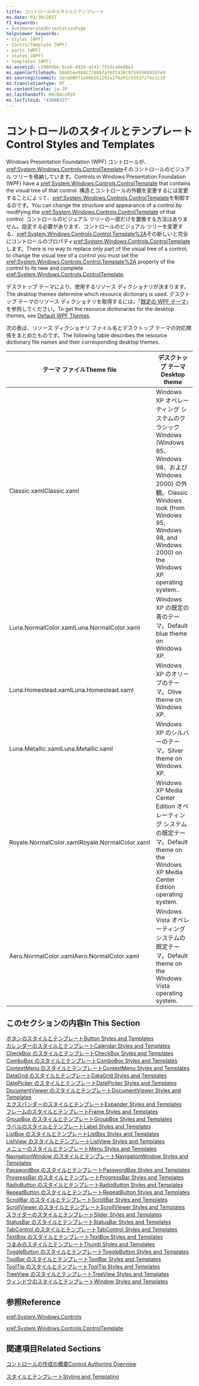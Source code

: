 ```yaml
---
title: コントロールのスタイルとテンプレート
ms.date: 03/30/2017
f1_keywords:
- AutoGeneratedOrientationPage
helpviewer_keywords:
- styles [WPF]
- ControlTemplate [WPF]
- parts [WPF]
- states [WPF]
- templates [WPF]
ms.assetid: c19049bb-5ceb-492d-afd2-751dca0ed8e3
ms.openlocfilehash: 58d65ee9842270b07a76ff438c975955689197e9
ms.sourcegitcommit: 2eceb05f1a5bb261291a1f6a91c5153727ac1c19
ms.translationtype: MT
ms.contentlocale: ja-JP
ms.lasthandoff: 09/04/2018
ms.locfileid: "43660327"
---
```

# <a name="control-styles-and-templates"></a><span data-ttu-id="24da5-102">コントロールのスタイルとテンプレート</span><span class="sxs-lookup"><span data-stu-id="24da5-102">Control Styles and Templates</span></span>
<span data-ttu-id="24da5-103">Windows Presentation Foundation (WPF) コントロールが、<xref:System.Windows.Controls.ControlTemplate>そのコントロールのビジュアル ツリーを格納しています。</span><span class="sxs-lookup"><span data-stu-id="24da5-103">Controls in Windows Presentation Foundation (WPF) have a <xref:System.Windows.Controls.ControlTemplate> that contains the visual tree of that control.</span></span> <span data-ttu-id="24da5-104">構造とコントロールの外観を変更するには変更することによって、<xref:System.Windows.Controls.ControlTemplate>を制御するのです。</span><span class="sxs-lookup"><span data-stu-id="24da5-104">You can change the structure and appearance of a control by modifying the <xref:System.Windows.Controls.ControlTemplate> of that control.</span></span> <span data-ttu-id="24da5-105">コントロールのビジュアル ツリーの一部だけを置換する方法はありません。設定する必要があります、コントロールのビジュアル ツリーを変更する、<xref:System.Windows.Controls.Control.Template%2A>その新しいと完全にコントロールのプロパティ<xref:System.Windows.Controls.ControlTemplate>します。</span><span class="sxs-lookup"><span data-stu-id="24da5-105">There is no way to replace only part of the visual tree of a control; to change the visual tree of a control you must set the <xref:System.Windows.Controls.Control.Template%2A> property of the control to its new and complete <xref:System.Windows.Controls.ControlTemplate>.</span></span>  
  
 <span data-ttu-id="24da5-106">デスクトップ テーマにより、使用するリソース ディクショナリが決まります。</span><span class="sxs-lookup"><span data-stu-id="24da5-106">The desktop themes determine which resource dictionary is used.</span></span> <span data-ttu-id="24da5-107">デスクトップ テーマのリソース ディクショナリを取得するには、「[既定の WPF テーマ](https://go.microsoft.com/fwlink/?LinkID=158252)」を参照してください。</span><span class="sxs-lookup"><span data-stu-id="24da5-107">To get the resource dictionaries for the desktop themes, see [Default WPF Themes](https://go.microsoft.com/fwlink/?LinkID=158252).</span></span>  
  
 <span data-ttu-id="24da5-108">次の表は、リソース ディクショナリ ファイル名とデスクトップ テーマの対応関係をまとめたものです。</span><span class="sxs-lookup"><span data-stu-id="24da5-108">The following table describes the resource dictionary file names and their corresponding desktop themes.</span></span>  
  
|<span data-ttu-id="24da5-109">テーマ ファイル</span><span class="sxs-lookup"><span data-stu-id="24da5-109">Theme file</span></span>|<span data-ttu-id="24da5-110">デスクトップ テーマ</span><span class="sxs-lookup"><span data-stu-id="24da5-110">Desktop theme</span></span>|  
|----------------|-------------------|  
|<span data-ttu-id="24da5-111">Classic.xaml</span><span class="sxs-lookup"><span data-stu-id="24da5-111">Classic.xaml</span></span>|<span data-ttu-id="24da5-112">Windows XP オペレーティング システムのクラシック Windows (Windows 95、Windows 98、および Windows 2000) の外観。</span><span class="sxs-lookup"><span data-stu-id="24da5-112">Classic Windows look (from Windows 95, Windows 98, and Windows 2000) on the Windows XP operating system..</span></span>|  
|<span data-ttu-id="24da5-113">Luna.NormalColor.xaml</span><span class="sxs-lookup"><span data-stu-id="24da5-113">Luna.NormalColor.xaml</span></span>|<span data-ttu-id="24da5-114">Windows XP の既定の青のテーマ。</span><span class="sxs-lookup"><span data-stu-id="24da5-114">Default blue theme on Windows XP.</span></span>|  
|<span data-ttu-id="24da5-115">Luna.Homestead.xaml</span><span class="sxs-lookup"><span data-stu-id="24da5-115">Luna.Homestead.xaml</span></span>|<span data-ttu-id="24da5-116">Windows XP のオリーブのテーマ。</span><span class="sxs-lookup"><span data-stu-id="24da5-116">Olive theme on Windows XP.</span></span>|  
|<span data-ttu-id="24da5-117">Luna.Metallic.xaml</span><span class="sxs-lookup"><span data-stu-id="24da5-117">Luna.Metallic.xaml</span></span>|<span data-ttu-id="24da5-118">Windows XP のシルバーのテーマ。</span><span class="sxs-lookup"><span data-stu-id="24da5-118">Silver theme on Windows XP.</span></span>|  
|<span data-ttu-id="24da5-119">Royale.NormalColor.xaml</span><span class="sxs-lookup"><span data-stu-id="24da5-119">Royale.NormalColor.xaml</span></span>|<span data-ttu-id="24da5-120">Windows XP Media Center Edition オペレーティング システムの既定テーマ。</span><span class="sxs-lookup"><span data-stu-id="24da5-120">Default theme on the Windows XP Media Center Edition operating system.</span></span>|  
|<span data-ttu-id="24da5-121">Aero.NormalColor.xaml</span><span class="sxs-lookup"><span data-stu-id="24da5-121">Aero.NormalColor.xaml</span></span>|<span data-ttu-id="24da5-122">Windows Vista オペレーティング システムの既定テーマ。</span><span class="sxs-lookup"><span data-stu-id="24da5-122">Default theme on the Windows Vista operating system.</span></span>|  
  
## <a name="in-this-section"></a><span data-ttu-id="24da5-123">このセクションの内容</span><span class="sxs-lookup"><span data-stu-id="24da5-123">In This Section</span></span>  
 [<span data-ttu-id="24da5-124">ボタンのスタイルとテンプレート</span><span class="sxs-lookup"><span data-stu-id="24da5-124">Button Styles and Templates</span></span>](../../../../docs/framework/wpf/controls/button-styles-and-templates.md)  
 [<span data-ttu-id="24da5-125">カレンダーのスタイルとテンプレート</span><span class="sxs-lookup"><span data-stu-id="24da5-125">Calendar Styles and Templates</span></span>](../../../../docs/framework/wpf/controls/calendar-styles-and-templates.md)  
 [<span data-ttu-id="24da5-126">CheckBox のスタイルとテンプレート</span><span class="sxs-lookup"><span data-stu-id="24da5-126">CheckBox Styles and Templates</span></span>](../../../../docs/framework/wpf/controls/checkbox-styles-and-templates.md)  
 [<span data-ttu-id="24da5-127">ComboBox のスタイルとテンプレート</span><span class="sxs-lookup"><span data-stu-id="24da5-127">ComboBox Styles and Templates</span></span>](../../../../docs/framework/wpf/controls/combobox-styles-and-templates.md)  
 [<span data-ttu-id="24da5-128">ContextMenu のスタイルとテンプレート</span><span class="sxs-lookup"><span data-stu-id="24da5-128">ContextMenu Styles and Templates</span></span>](../../../../docs/framework/wpf/controls/contextmenu-styles-and-templates.md)  
 [<span data-ttu-id="24da5-129">DataGrid のスタイルとテンプレート</span><span class="sxs-lookup"><span data-stu-id="24da5-129">DataGrid Styles and Templates</span></span>](../../../../docs/framework/wpf/controls/datagrid-styles-and-templates.md)  
 [<span data-ttu-id="24da5-130">DatePicker のスタイルとテンプレート</span><span class="sxs-lookup"><span data-stu-id="24da5-130">DatePicker Styles and Templates</span></span>](../../../../docs/framework/wpf/controls/datepicker-styles-and-templates.md)  
 [<span data-ttu-id="24da5-131">DocumentViewer のスタイルとテンプレート</span><span class="sxs-lookup"><span data-stu-id="24da5-131">DocumentViewer Styles and Templates</span></span>](../../../../docs/framework/wpf/controls/documentviewer-styles-and-templates.md)  
 [<span data-ttu-id="24da5-132">エクスパンダーのスタイルとテンプレート</span><span class="sxs-lookup"><span data-stu-id="24da5-132">Expander Styles and Templates</span></span>](../../../../docs/framework/wpf/controls/expander-styles-and-templates.md)  
 [<span data-ttu-id="24da5-133">フレームのスタイルとテンプレート</span><span class="sxs-lookup"><span data-stu-id="24da5-133">Frame Styles and Templates</span></span>](../../../../docs/framework/wpf/controls/frame-styles-and-templates.md)  
 [<span data-ttu-id="24da5-134">GroupBox のスタイルとテンプレート</span><span class="sxs-lookup"><span data-stu-id="24da5-134">GroupBox Styles and Templates</span></span>](../../../../docs/framework/wpf/controls/groupbox-styles-and-templates.md)  
 [<span data-ttu-id="24da5-135">ラベルのスタイルとテンプレート</span><span class="sxs-lookup"><span data-stu-id="24da5-135">Label Styles and Templates</span></span>](../../../../docs/framework/wpf/controls/label-styles-and-templates.md)  
 [<span data-ttu-id="24da5-136">ListBox のスタイルとテンプレート</span><span class="sxs-lookup"><span data-stu-id="24da5-136">ListBox Styles and Templates</span></span>](../../../../docs/framework/wpf/controls/listbox-styles-and-templates.md)  
 [<span data-ttu-id="24da5-137">ListView のスタイルとテンプレート</span><span class="sxs-lookup"><span data-stu-id="24da5-137">ListView Styles and Templates</span></span>](../../../../docs/framework/wpf/controls/listview-styles-and-templates.md)  
 [<span data-ttu-id="24da5-138">メニューのスタイルとテンプレート</span><span class="sxs-lookup"><span data-stu-id="24da5-138">Menu Styles and Templates</span></span>](../../../../docs/framework/wpf/controls/menu-styles-and-templates.md)  
 [<span data-ttu-id="24da5-139">NavigationWindow のスタイルとテンプレート</span><span class="sxs-lookup"><span data-stu-id="24da5-139">NavigationWindow Styles and Templates</span></span>](../../../../docs/framework/wpf/controls/navigationwindow-styles-and-templates.md)  
 [<span data-ttu-id="24da5-140">PasswordBox のスタイルとテンプレート</span><span class="sxs-lookup"><span data-stu-id="24da5-140">PasswordBox Styles and Templates</span></span>](../../../../docs/framework/wpf/controls/passwordbox-syles-and-templates.md)  
 [<span data-ttu-id="24da5-141">ProgressBar のスタイルとテンプレート</span><span class="sxs-lookup"><span data-stu-id="24da5-141">ProgressBar Styles and Templates</span></span>](../../../../docs/framework/wpf/controls/progressbar-styles-and-templates.md)  
 [<span data-ttu-id="24da5-142">RadioButton のスタイルとテンプレート</span><span class="sxs-lookup"><span data-stu-id="24da5-142">RadioButton Styles and Templates</span></span>](../../../../docs/framework/wpf/controls/radiobutton-styles-and-templates.md)  
 [<span data-ttu-id="24da5-143">RepeatButton のスタイルとテンプレート</span><span class="sxs-lookup"><span data-stu-id="24da5-143">RepeatButton Styles and Templates</span></span>](../../../../docs/framework/wpf/controls/repeatbutton-syles-and-templates.md)  
 [<span data-ttu-id="24da5-144">ScrollBar のスタイルとテンプレート</span><span class="sxs-lookup"><span data-stu-id="24da5-144">ScrollBar Styles and Templates</span></span>](../../../../docs/framework/wpf/controls/scrollbar-styles-and-templates.md)  
 [<span data-ttu-id="24da5-145">ScrollViewer のスタイルとテンプレート</span><span class="sxs-lookup"><span data-stu-id="24da5-145">ScrollViewer Styles and Templates</span></span>](../../../../docs/framework/wpf/controls/scrollviewer-styles-and-templates.md)  
 [<span data-ttu-id="24da5-146">スライダーのスタイルとテンプレート</span><span class="sxs-lookup"><span data-stu-id="24da5-146">Slider Styles and Templates</span></span>](../../../../docs/framework/wpf/controls/slider-styles-and-templates.md)  
 [<span data-ttu-id="24da5-147">StatusBar のスタイルとテンプレート</span><span class="sxs-lookup"><span data-stu-id="24da5-147">StatusBar Styles and Templates</span></span>](../../../../docs/framework/wpf/controls/statusbar-styles-and-templates.md)  
 [<span data-ttu-id="24da5-148">TabControl のスタイルとテンプレート</span><span class="sxs-lookup"><span data-stu-id="24da5-148">TabControl Styles and Templates</span></span>](../../../../docs/framework/wpf/controls/tabcontrol-styles-and-templates.md)  
 [<span data-ttu-id="24da5-149">TextBox のスタイルとテンプレート</span><span class="sxs-lookup"><span data-stu-id="24da5-149">TextBox Styles and Templates</span></span>](../../../../docs/framework/wpf/controls/textbox-styles-and-templates.md)  
 [<span data-ttu-id="24da5-150">つまみのスタイルとテンプレート</span><span class="sxs-lookup"><span data-stu-id="24da5-150">Thumb Styles and Templates</span></span>](../../../../docs/framework/wpf/controls/thumb-syles-and-templates.md)  
 [<span data-ttu-id="24da5-151">ToggleButton のスタイルとテンプレート</span><span class="sxs-lookup"><span data-stu-id="24da5-151">ToggleButton Styles and Templates</span></span>](../../../../docs/framework/wpf/controls/togglebutton-syles-and-templates.md)  
 [<span data-ttu-id="24da5-152">ToolBar のスタイルとテンプレート</span><span class="sxs-lookup"><span data-stu-id="24da5-152">ToolBar Styles and Templates</span></span>](../../../../docs/framework/wpf/controls/toolbar-styles-and-templates.md)  
 [<span data-ttu-id="24da5-153">ToolTip のスタイルとテンプレート</span><span class="sxs-lookup"><span data-stu-id="24da5-153">ToolTip Styles and Templates</span></span>](../../../../docs/framework/wpf/controls/tooltip-styles-and-templates.md)  
 [<span data-ttu-id="24da5-154">TreeView のスタイルとテンプレート</span><span class="sxs-lookup"><span data-stu-id="24da5-154">TreeView Styles and Templates</span></span>](../../../../docs/framework/wpf/controls/treeview-styles-and-templates.md)  
 [<span data-ttu-id="24da5-155">ウィンドウのスタイルとテンプレート</span><span class="sxs-lookup"><span data-stu-id="24da5-155">Window Styles and Templates</span></span>](../../../../docs/framework/wpf/controls/window-styles-and-templates.md)  
  
## <a name="reference"></a><span data-ttu-id="24da5-156">参照</span><span class="sxs-lookup"><span data-stu-id="24da5-156">Reference</span></span>  
 <xref:System.Windows.Controls>  
  
 <xref:System.Windows.Controls.ControlTemplate>  
  
## <a name="related-sections"></a><span data-ttu-id="24da5-157">関連項目</span><span class="sxs-lookup"><span data-stu-id="24da5-157">Related Sections</span></span>  
 [<span data-ttu-id="24da5-158">コントロールの作成の概要</span><span class="sxs-lookup"><span data-stu-id="24da5-158">Control Authoring Overview</span></span>](../../../../docs/framework/wpf/controls/control-authoring-overview.md)  
  
 [<span data-ttu-id="24da5-159">スタイルとテンプレート</span><span class="sxs-lookup"><span data-stu-id="24da5-159">Styling and Templating</span></span>](../../../../docs/framework/wpf/controls/styling-and-templating.md)
